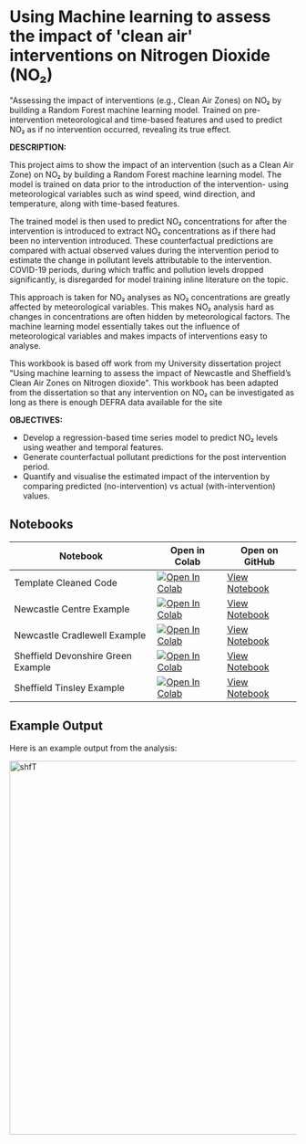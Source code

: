 # **Using Machine learning to assess the impact of 'clean air' interventions on Nitrogen Dioxide (NO₂)**
"Assessing the impact of interventions (e.g., Clean Air Zones) on NO₂ by building a Random Forest machine learning model. Trained on pre-intervention meteorological and time-based features and used to predict NO₂ as if no intervention occurred, revealing its true effect.




**DESCRIPTION:**

This project aims to show the impact of an intervention (such as a Clean Air Zone) on NO₂ by building a Random Forest machine learning model. The model is trained on data prior to the introduction of the intervention- using meteorological variables such as wind speed, wind direction, and temperature, along with time-based features.

The trained model is then used to predict NO₂ concentrations for after the intervention is introduced to extract NO₂ concentrations as if there had been no intervention introduced. These counterfactual predictions are compared with actual observed values during the intervention period to estimate the change in pollutant levels attributable to the intervention. COVID-19 periods, during which traffic and pollution levels dropped significantly, is disregarded for model training inline literature on the topic.

This approach is taken for NO₂ analyses as NO₂ concentrations are greatly affected by meteorological variables. This makes NO₂ analysis hard as changes in concentrations are often hidden by meteorological factors. The machine learning model essentially takes out the influence of meteorological variables and makes impacts of interventions easy to analyse.

This workbook is based off work from my University dissertation project "Using machine learning to assess the impact of Newcastle and Sheffield’s Clean Air Zones on Nitrogen dioxide". This workbook has been adapted from the dissertation so that any intervention on NO₂ can be investigated as long as there is enough DEFRA data available for the site

**OBJECTIVES:**

- Develop a regression-based time series model to predict NO₂ levels using weather and temporal features.
- Generate counterfactual pollutant predictions for the post intervention period.
- Quantify and visualise the estimated impact of the intervention by comparing predicted (no-intervention) vs actual (with-intervention) values.

## Notebooks

| Notebook | Open in Colab | Open on GitHub |
|----------|---------------|----------------|
| Template Cleaned Code | [![Open In Colab](https://colab.research.google.com/assets/colab-badge.svg)](https://colab.research.google.com/drive/1O-G9VhI721A6IO9gJIsorUljvI3u6r_5) | [View Notebook](https://github.com/HarryPurcell1/Using_Machine_learning_to_assess_the_impact_of_clean_air_interventions_on_Nitrogen_Dioxide/blob/main/Using_Machine_learning_to_assess_the_impact_of_clean_air_interventions_on_Nitrogen_Dioxide.ipynb) |
| Newcastle Centre Example | [![Open In Colab](https://colab.research.google.com/assets/colab-badge.svg)](https://colab.research.google.com/drive/17FDUlaGye5HtMUU1qrxPVPkYZ0dyOSue) | [View Notebook](https://github.com/HarryPurcell1/Using_Machine_learning_to_assess_the_impact_of_clean_air_interventions_on_Nitrogen_Dioxide/blob/main/Newcastle_Centre_Example.ipynb) |
| Newcastle Cradlewell Example | [![Open In Colab](https://colab.research.google.com/assets/colab-badge.svg)](https://colab.research.google.com/drive/1j-Iw61lS0-cL7cMWx2CnSiweaFHkgBqb) | [View Notebook](https://github.com/HarryPurcell1/Using_Machine_learning_to_assess_the_impact_of_clean_air_interventions_on_Nitrogen_Dioxide/blob/main/Newcastle_Cradlewell_Example.ipynb) |
| Sheffield Devonshire Green Example | [![Open In Colab](https://colab.research.google.com/assets/colab-badge.svg)](https://colab.research.google.com/drive/1JRYNYeQ289_7EOcqlwkU9w3jG_QfPDgx) | [View Notebook](https://github.com/HarryPurcell1/Using_Machine_learning_to_assess_the_impact_of_clean_air_interventions_on_Nitrogen_Dioxide/blob/main/Sheffield_Devonshire_Green_Example.ipynb) |
| Sheffield Tinsley Example | [![Open In Colab](https://colab.research.google.com/assets/colab-badge.svg)](https://colab.research.google.com/drive/1753GtVdwnzIRrFkTxiNNM9zQeuYXaX38) | [View Notebook](https://github.com/HarryPurcell1/Using_Machine_learning_to_assess_the_impact_of_clean_air_interventions_on_Nitrogen_Dioxide/blob/main/Sheffield_Tinsley_Example.ipynb) |

## Example Output

Here is an example output from the analysis:

<img width="1229" height="655" alt="shfT" src="https://github.com/user-attachments/assets/4c0f43e2-1253-4fce-a36f-f55971e416aa" />

